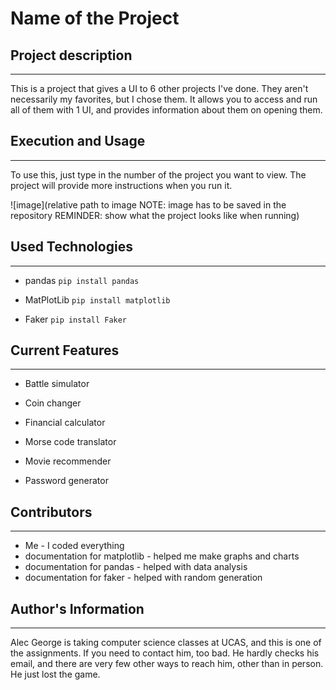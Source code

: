 
# Name of the Project

## Project description
***
This is a project that gives a UI to 6 other projects I've done. They aren't necessarily my favorites, but I chose them. It allows you to access and run all of them with 1 UI, and provides information about them on opening them.  

## Execution and Usage
***
To use this, just type in the number of the project you want to view. The project will provide more instructions when you run it.

![image](relative path to image NOTE: image has to be saved in the repository REMINDER: show what the project looks like when running)  

## Used Technologies
***
+ pandas
`pip install pandas`

+ MatPlotLib
`pip install matplotlib`

+ Faker
`pip install Faker`  


## Current Features
***
+ Battle simulator

+ Coin changer

+ Financial calculator

+ Morse code translator

+ Movie recommender

+ Password generator  

## Contributors
***
+ Me - I coded everything
+ documentation for matplotlib - helped me make graphs and charts
+ documentation for pandas - helped with data analysis
+ documentation for faker - helped with random generation  

## Author's Information
***
Alec George is taking computer science classes at UCAS, and this is one of the assignments. If you need to contact him, too bad. He hardly checks his email, and there are very few other ways to reach him, other than in person. He just lost the game.  